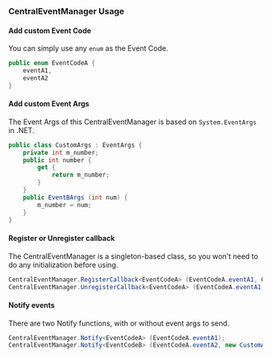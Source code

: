 ### CentralEventManager Usage

#### Add custom Event Code
You can simply use any `enum` as the Event Code.

```csharp
public enum EventCodeA {
    eventA1,
    eventA2
}

```

#### Add custom Event Args
The Event Args of this CentralEventManager is based on `System.EventArgs` in .NET.

```csharp
public class CustomArgs : EventArgs {
    private int m_number;
    public int number {
        get {
            return m_number;
        }
    }
    public EventBArgs (int num) {
        m_number = num;
    }
}

```

#### Register or Unregister callback
The CentralEventManager is a singleton-based class, so you won't need to do any initialization before using.

```csharp
CentralEventManager.RegisterCallback<EventCodeA> (EventCodeA.eventA1, CallbackA);
CentralEventManager.UnregisterCallback<EventCodeA> (EventCodeA.eventA1, CallbackA);

```

#### Notify events
There are two Notify functions, with or without event args to send.

```csharp
CentralEventManager.Notify<EventCodeA> (EventCodeA.eventA1);
CentralEventManager.Notify<EventCodeB> (EventCodeA.eventA2, new CustomArgs(10));

```